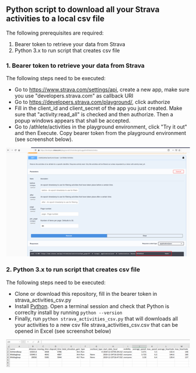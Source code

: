 ## Python script to download all your Strava activities to a local csv file ##

The following prerequisites are required:
1. Bearer token to retrieve your data from Strava
2. Python 3.x to run script that creates csv file

### 1. Bearer token to retrieve your data from Strava ###

The following steps need to be executed:
- Go to https://www.strava.com/settings/api, create a new app, make sure you use "developers.strava.com" as callback URI
- Go to https://developers.strava.com/playground/, click authorize
- Fill in the client_id and client_secret of the app you just created. Make sure that "activity:read_all" is checked and then authorize. Then a popup windows appears that shall be accepted.
- Go to /athlete/activities in the playground environment, click "Try it out" and then Execute. Copy bearer token from the playground environment (see screenshot below).

![Bearer token](https://github.com/rebremer/strava-to-excel/blob/master/images/strava_bearer_token.png "Bearer Token")

### 2. Python 3.x to run script that creates csv file ###

The following steps need to be executed:
- Clone or download this repository, fill in the bearer token in strava_activities_csv.py
- Install [Python](https://www.python.org/downloads/). Open a terminal session and check that Python is correclty install by running `python --version` 
- Finally, run `python strava_activities_csv.py` that will downloads all your activities to a new csv file strava_activities_csv.csv that can be opened in Excel (see screenshot below)

![Strava activities in Excel](https://github.com/rebremer/strava-to-excel/blob/master/images/strava_activities_excel.png "Strava activities in Excel")